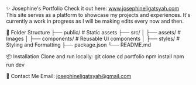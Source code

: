 ✨ Josephine's Portfolio 
Check it out here: www.josephineligatsyah.com
This site serves as a platform to showcase my projects and experiences. 
It's currently a work in progress as I will be making edits every now and then. 

📁 Folder Structure
├── public/             # Static assets
├── src/
│   ├── assets/         # Images
│   ├── components/     # Reusable UI components
│   ├── styles/         # Styling and Formatting 
├── package.json
└── README.md

📦 Installation
Clone and run locally:
git clone 
cd portfolio
npm install
npm run dev

📧 Contact Me 
Email: josephineligatsyah@gmail.com